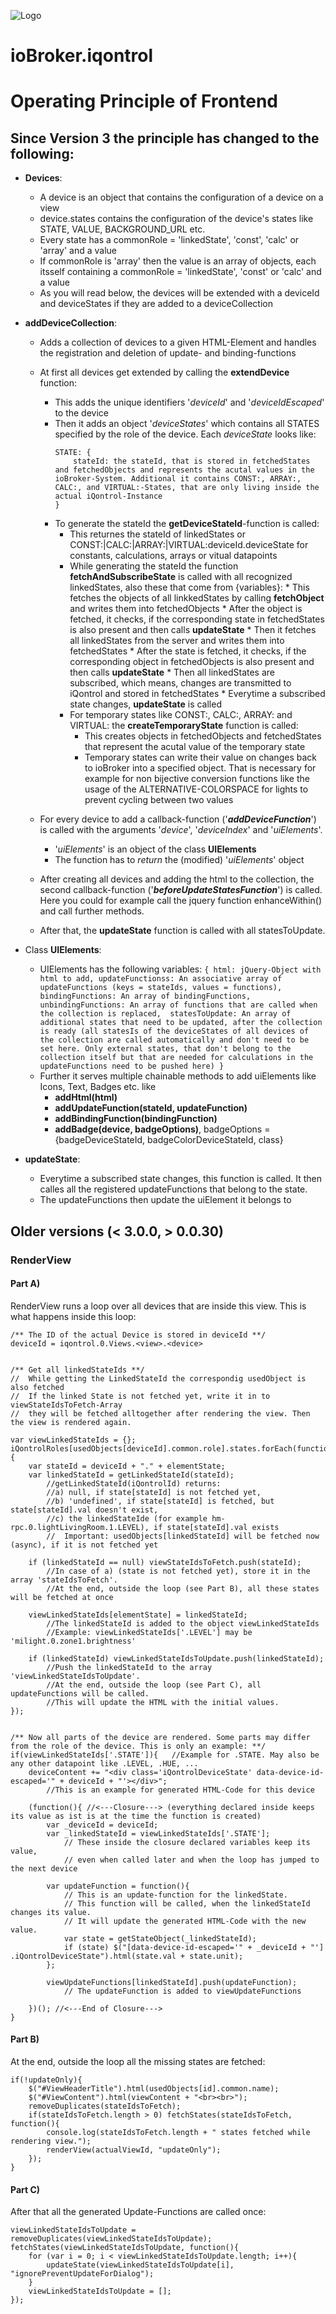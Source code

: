 ![Logo](admin/iqontrol.png)
# ioBroker.iqontrol

# Operating Principle of Frontend

## Since Version 3 the principle has changed to the following: 

* **Devices**:
	* A device is an object that contains the configuration of a device on a view
	* device.states contains the configuration of the device's states like STATE, VALUE, BACKGROUND_URL etc.
	* Every state has a commonRole = 'linkedState', 'const', 'calc' or 'array' and a value
	* If commonRole is 'array' then the value is an array of objects, each itsself containing a commonRole = 'linkedState', 'const' or 'calc' and a value
	* As you will read below, the devices will be extended with a deviceId and deviceStates if they are added to a deviceCollection

* **addDeviceCollection**:
	* Adds a collection of devices to a given HTML-Element and handles the registration and deletion of update- and binding-functions
	* At first all devices get extended by calling the **extendDevice** function:
		* This adds the unique identifiers '*deviceId*' and '*deviceIdEscaped*' to the device
		* Then it adds an object '*deviceStates*' which contains all STATES specified by the role of the device. Each *deviceState* looks like:
			````
			STATE: {
				stateId: the stateId, that is stored in fetchedStates and fetchedObjects and represents the acutal values in the ioBroker-System. Additional it contains CONST:, ARRAY:, CALC:, and VIRTUAL:-States, that are only living inside the actual iQontrol-Instance
			} 
			````
		* To generate the stateId the **getDeviceStateId**-function is called:
			* This returnes the stateId of linkedStates or CONST:|CALC:|ARRAY:|VIRTUAL:deviceId.deviceState for constants, calculations, arrays or vitual datapoints
			* While generating the stateId the function **fetchAndSubscribeState** is called with all recognized linkedStates, also these that come from {variables}:
					* This fetches the objects of all linkkedStates by calling **fetchObject** and writes them into fetchedObjects 
    					* After the object is fetched, it checks, if the corresponding state in fetchedStates is also present and then calls **updateState**
					* Then it fetches all linkedStates from the server and writes them into fetchedStates
    					* After the state is fetched, it checks, if the corresponding object in fetchedObjects is also present and then calls **updateState**
					* Then all linkedStates are subscribed, which means, changes are transmitted to iQontrol and stored in fetchedStates
    					* Everytime a subscribed state changes, **updateState** is called
  			* For temporary states like CONST:, CALC:, ARRAY: and VIRTUAL: the **createTemporaryState** function is called:
    			* This creates objects in fetchedObjects and fetchedStates that represent the acutal value of the temporary state
				* Temporary states can write their value on changes back to ioBroker into a specified object. That is necessary for example for non bijective conversion functions like the usage of the ALTERNATIVE-COLORSPACE for lights to prevent cycling between two values

	* For every device to add a callback-function ('***addDeviceFunction***') is called with the arguments '*device*', '*deviceIndex*' and '*uiElements*'. 
    	* '*uiElements*' is an object of the class **UIElements**
    	* The function has to *return* the (modified) '*uiElements*' object
	* After creating all devices and adding the html to the collection, the second callback-function ('***beforeUpdateStatesFunction***') is called. Here you could for example call the jquery function enhanceWithin() and call further methods.
	* After that, the **updateState** function is called with all statesToUpdate.

* Class **UIElements**:
  * UIElements has the following variables:
		````
		{
			html: jQuery-Object with html to add,
			updateFunctionss: An associative array of updateFunctions (keys = stateIds, values = functions),
			bindingFunctions: An array of bindingFunctions,
			unbindingFunctions: An array of functions that are called when the collection is replaced, 
			statesToUpdate: An array of additional states that need to be updated, after the collection is ready (all statesIs of the deviceStates of all devices of the collection are called automatically and don't need to be set here. Only external states, that don't belong to the collection itself but that are needed for calculations in the updateFunctions need to be pushed here)
		}
		````
  * Further it serves multiple chainable methods to add uiElements like Icons, Text, Badges etc. like
    * **addHtml(html)**
    * **addUpdateFunction(stateId, updateFunction)**
    * **addBindingFunction(bindingFunction)**
    * **addBadge(device, badgeOptions)**, badgeOptions = {badgeDeviceStateId, badgeColorDeviceStateId, class}



* **updateState**:
  * Everytime a subscribed state changes, this function is called. It then calles all the registered updateFunctions that belong to the state.
  * The updateFunctions then update the uiElement it belongs to


## Older versions (< 3.0.0, > 0.0.30) 

### RenderView

#### Part A) 
RenderView runs a loop over all devices that are inside this view. This is what happens inside this loop:
```
/** The ID of the actual Device is stored in deviceId **/
deviceId = iqontrol.0.Views.<view>.<device>


/** Get all linkedStateIds **/
//  While getting the LinkedStateId the correspondig usedObject is also fetched
//  If the linked State is not fetched yet, write it in to viewStateIdsToFetch-Array 
//  they will be fetched alltogether after rendering the view. Then the view is rendered again.

var viewLinkedStateIds = {}; 
iQontrolRoles[usedObjects[deviceId].common.role].states.forEach(function(elementState){
	var stateId = deviceId + "." + elementState;    
	var linkedStateId = getLinkedStateId(stateId);
		//getLinkedStateId(iQontrolId) returns:
		//a) null, if state[stateId] is not fetched yet,
		//b) 'undefined', if state[stateId] is fetched, but state[stateId].val doesn't exist,
		//c) the linkedStateIde (for example hm-rpc.0.lightLivingRoom.1.LEVEL), if state[stateId].val exists
		//  Important: usedObjects[linkedStateId] will be fetched now (async), if it is not fetched yet	
    
    if (linkedStateId == null) viewStateIdsToFetch.push(stateId);
		//In case of a) (state is not fetched yet), store it in the array 'stateIdsToFetch'. 
		//At the end, outside the loop (see Part B), all these states will be fetched at once 
    
    viewLinkedStateIds[elementState] = linkedStateId; 
    	//The linkedStateId is added to the object viewLinkedStateIds
        //Example: viewLinkedStateIds['.LEVEL'] may be 'milight.0.zone1.brightness'
    
	if (linkedStateId) viewLinkedStateIdsToUpdate.push(linkedStateId);
		//Push the linkedStateId to the array 'viewLinkedStateIdsToUpdate'. 
		//At the end, outside the loop (see Part C), all updateFunctions will be called.
		//This will update the HTML with the initial values.    
});


/** Now all parts of the device are rendered. Some parts may differ from the role of the device. This is only an example: **/
if(viewLinkedStateIds['.STATE']){   //Example for .STATE. May also be any other datapoint like .LEVEL, .HUE, ...
    deviceContent += "<div class='iQontrolDeviceState' data-device-id-escaped='" + deviceId + "'></div>";
		//This is an example for generated HTML-Code for this device

	(function(){ //<---Closure---> (everything declared inside keeps its value as ist is at the time the function is created)
		var _deviceId = deviceId;
		var _linkedStateId = viewLinkedStateIds['.STATE'];
        	// These inside the closure declared variables keep its value, 
            // even when called later and when the loop has jumped to the next device

		var updateFunction = function(){
			// This is an update-function for the linkedState. 
			// This function will be called, when the linkedStateId changes its value. 
            // It will update the generated HTML-Code with the new value.
            var state = getStateObject(_linkedStateId);
			if (state) $("[data-device-id-escaped='" + _deviceId + "'] .iQontrolDeviceState").html(state.val + state.unit);
		};
        
        viewUpdateFunctions[linkedStateId].push(updateFunction);
        	// The updateFunction is added to viewUpdateFunctions

	})(); //<---End of Closure--->
}
```

#### Part B) 
At the end, outside the loop all the missing states are fetched:
```
if(!updateOnly){
	$("#ViewHeaderTitle").html(usedObjects[id].common.name);
	$("#ViewContent").html(viewContent + "<br><br>");
	removeDuplicates(stateIdsToFetch);
	if(stateIdsToFetch.length > 0) fetchStates(stateIdsToFetch, function(){
		console.log(stateIdsToFetch.length + " states fetched while rendering view.");
		renderView(actualViewId, "updateOnly");
	});
}
```

#### Part C) 
After that all the generated Update-Functions are called once:
```
viewLinkedStateIdsToUpdate = removeDuplicates(viewLinkedStateIdsToUpdate);
fetchStates(viewLinkedStateIdsToUpdate, function(){
	for (var i = 0; i < viewLinkedStateIdsToUpdate.length; i++){
		updateState(viewLinkedStateIdsToUpdate[i], "ignorePreventUpdateForDialog");
	}
	viewLinkedStateIdsToUpdate = [];
});
```

